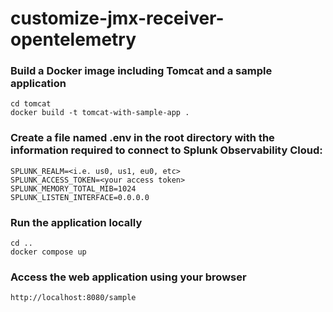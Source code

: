 # customize-jmx-receiver-opentelemetry

### Build a Docker image including Tomcat and a sample application 
````
cd tomcat
docker build -t tomcat-with-sample-app .
````

### Create a file named .env in the root directory with the information required to connect to Splunk Observability Cloud: 
````
SPLUNK_REALM=<i.e. us0, us1, eu0, etc>
SPLUNK_ACCESS_TOKEN=<your access token>
SPLUNK_MEMORY_TOTAL_MIB=1024
SPLUNK_LISTEN_INTERFACE=0.0.0.0
````

### Run the application locally 
````
cd ..
docker compose up
````

### Access the web application using your browser 
````
http://localhost:8080/sample
````
